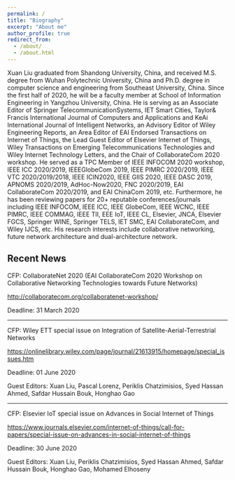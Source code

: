 ```yaml
---
permalink: /
title: "Biography"
excerpt: "About me"
author_profile: true
redirect_from: 
  - /about/
  - /about.html
---
```


Xuan Liu graduated from Shandong University, China, and received M.S. degree from Wuhan Polytechnic University, China and Ph.D. degree in computer science and engineering from Southeast University, China. Since the first half of 2020, he will be a faculty member at School of Information Engineering in Yangzhou University, China. He is serving as an Associate Editor of Springer TelecommunicationSystems, IET Smart Cities, Taylor& Francis International Journal of Computers and Applications and KeAi International Journal of Intelligent Networks, an Advisory Editor of Wiley Engineering Reports, an Area Editor of EAI Endorsed Transactions on Internet of Things, the Lead Guest Editor of Elsevier Internet of Things, Wiley Transactions on Emerging Telecommunications Technologies and Wiley Internet Technology Letters, and the Chair of CollaborateCom 2020 workshop. He served as a TPC Member of IEEE INFOCOM 2020 workshop, IEEE ICC 2020/2019, IEEEGlobeCom 2019, IEEE PIMRC 2020/2019, IEEE VTC 2020/2019/2018, IEEE ICIN2020, IEEE GIIS 2020, IEEE DASC 2019, APNOMS 2020/2019, AdHoc-Now2020, FNC 2020/2019, EAI CollaborateCom 2020/2019, and EAI ChinaCom 2019, etc. Furthermore, he has been reviewing papers for 20+ reputable conferences/journals including IEEE INFOCOM, IEEE ICC, IEEE GlobeCom, IEEE WCNC, IEEE PIMRC, IEEE COMMAG, IEEE TII, EEE IoT, IEEE CL, Elsevier, JNCA, Elsevier FGCS, Springer WINE, Springer TELS, IET SMC, EAI CollaborateCom, and Wiley IJCS, etc. His research interests include collaborative networking, future network architecture and dual-architecture network.

Recent News
--------
CFP: CollaborateNet 2020 (EAI CollaborateCom 2020 Workshop on Collaborative Networking Technologies towards Future Networks) 

http://collaboratecom.org/collaboratenet-workshop/ 

Deadline: 31 March 2020

--------
CFP: Wiley ETT special issue on Integration of Satellite-Aerial-Terrestrial Networks 

https://onlinelibrary.wiley.com/page/journal/21613915/homepage/special_issues.htm 

Deadline: 01 June 2020 

Guest Editors: Xuan Liu, Pascal Lorenz, Periklis Chatzimisios, Syed Hassan Ahmed, Safdar Hussain Bouk, Honghao Gao 

--------
CFP: Elsevier IoT special issue on Advances in Social Internet of Things 

https://www.journals.elsevier.com/internet-of-things/call-for-papers/special-issue-on-advances-in-social-internet-of-things 

Deadline: 30 June 2020 

Guest Editors: Xuan Liu, Periklis Chatzimisios, Syed Hassan Ahmed, Safdar Hussain Bouk, Honghao Gao, Mohamed Elhoseny 


